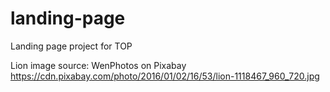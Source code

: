 # landing-page
Landing page project for TOP

Lion image source: WenPhotos on Pixabay https://cdn.pixabay.com/photo/2016/01/02/16/53/lion-1118467_960_720.jpg